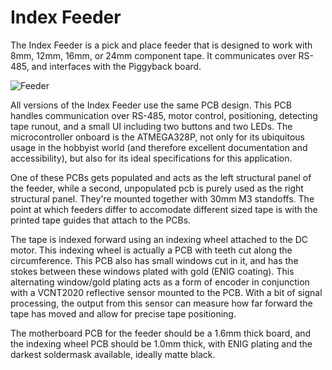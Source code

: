 # Index Feeder

The Index Feeder is a pick and place feeder that is designed to work with 8mm, 12mm, 16mm, or 24mm component tape. It communicates over RS-485, and interfaces with the Piggyback board.

![Feeder](../img/feeder.png)

All versions of the Index Feeder use the same PCB design. This PCB handles communication over RS-485, motor control, positioning, detecting tape runout, and a small UI including two buttons and two LEDs. The microcontroller onboard is the ATMEGA328P, not only for its ubiquitous usage in the hobbyist world (and therefore excellent documentation and accessibility), but also for its ideal specifications for this application.

One of these PCBs gets populated and acts as the left structural panel of the feeder, while a second, unpopulated pcb is purely used as the right structural panel. They're mounted together with 30mm M3 standoffs. The point at which feeders differ to accomodate different sized tape is with the printed tape guides that attach to the PCBs.

The tape is indexed forward using an indexing wheel attached to the DC motor. This indexing wheel is actually a PCB with teeth cut along the circumference. This PCB also has small windows cut in it, and has the stokes between these windows plated with gold (ENIG coating). This alternating window/gold plating acts as a form of encoder in conjunction with a VCNT2020 reflective sensor mounted to the PCB. With a bit of signal processing, the output from this sensor can measure how far forward the tape has moved and allow for precise tape positioning.

The motherboard PCB for the feeder should be a 1.6mm thick board, and the indexing wheel PCB should be 1.0mm thick, with ENIG plating and the darkest soldermask available, ideally matte black.
